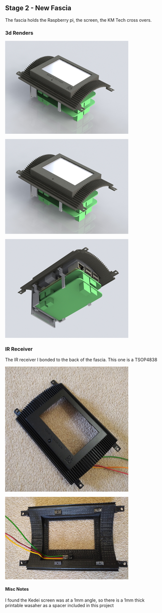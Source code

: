 ## Stage 2 - New Fascia

The fascia holds the Raspberry pi, the screen, the KM Tech cross overs.

### 3d Renders

![Alt text](./images/View1.JPG?raw=true "Render1")

![Alt text](./images/View2.JPG?raw=true "Render2")

![Alt text](./images/View3.JPG?raw=true "Render3")

### IR Receiver

The IR receiver I bonded to the back of the fascia. This one is a TSOP4838

![Alt text](./images/TSOP1.jpg?raw=true "TSOP1")

![Alt text](./images/TSOP2.jpg?raw=true "TSOP2")


#### Misc Notes

I found the Kedei screen was at a 1mm angle, so there is a 1mm thick printable wasaher as a spacer included in this project
